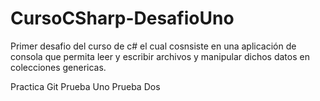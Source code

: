 # CursoCSharp-DesafioUno
Primer desafio del curso de c# el cual cosnsiste en una aplicación de consola que permita leer y escribir archivos y manipular dichos datos en colecciones genericas.

Practica Git
Prueba Uno
Prueba Dos
